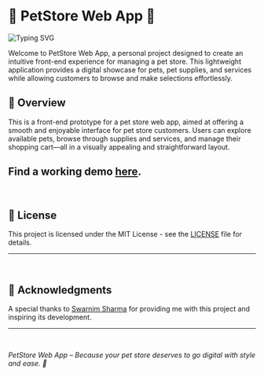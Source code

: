 # 🐾 PetStore Web App 🐾
![Typing SVG](https://readme-typing-svg.demolab.com?font=Noto+Sans&weight=100&size=14&duration=2000&pause=1000&color=F7F7F7&vCenter=true&width=600&lines=Your+one-stop+digital+solution+for+managing+all+pet+store+operations.)

Welcome to PetStore Web App, a personal project designed to create an intuitive front-end experience for managing a pet store. This lightweight application provides a digital showcase for pets, pet supplies, and services while allowing customers to browse and make selections effortlessly.

## 🌟 Overview
This is a front-end prototype for a pet store web app, aimed at offering a smooth and enjoyable interface for pet store customers. Users can explore available pets, browse through supplies and services, and manage their shopping cart—all in a visually appealing and straightforward layout.

Find a working demo [here](https://pet-store-website-demo.vercel.app/).
---

<br>

## 📜 License
This project is licensed under the MIT License - see the [LICENSE](LICENSE) file for details.

---

<br>

## 🙌 Acknowledgments
A special thanks to [Swarnim Sharma](https://www.linkedin.com/in/swarnim-sharma/) for providing me with this project and inspiring its development.

---

<br>

*PetStore Web App – Because your pet store deserves to go digital with style and ease. 🐾*
